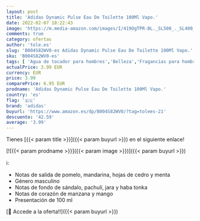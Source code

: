 ```yaml
---
layout: post
title: 'Adidas Dynamic Pulse Eau De Toilette 100Ml Vapo.'
date: 2022-02-07 18:22:43
image: 'https://m.media-amazon.com/images/I/419OgTPR-BL._SL500_._SL400_.jpg'
comments: true
category: ofertas
author: 'tole.es'
slug: 'B004S82WV0-es Adidas Dynamic Pulse Eau De Toilette 100Ml Vapo.'
sku: 'B004S82WV0-es'
tags: [ 'Agua de tocador para hombres','Belleza','Fragancias para hombres','Perfumes y fragancias','adidas','de','eau','toilette', ]
actualPrice: 3.99 EUR
currency: EUR
price: 3.99
comparePrice: 6.95 EUR
prodname: 'Adidas Dynamic Pulse Eau De Toilette 100Ml Vapo.'
country: 'es'
flag: '🇪🇸'
brand: 'adidas'
buyurl: 'https://www.amazon.es/dp/B004S82WV0/?tag=tolees-21'
descuento: '42.59'
average: '3.99'
---
```


Tienes [{{< param title >}}]({{< param buyurl >}}) en el siguiente enlace!

[![{{< param prodname >}}]({{< param image >}})]({{< param buyurl >}})

ℹ️:

- Notas de salida de pomelo, mandarina, hojas de cedro y menta
- Género masculino
- Notas de fondo de sándalo, pachulí, jara y haba tonka
- Notas de corazón de manzana y mango
- Presentación de 100 ml

[🛒 Accede a la oferta!!]({{< param buyurl >}})
